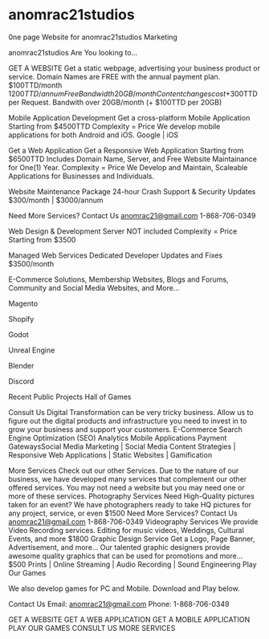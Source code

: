 # anomrac21studios
0ne page Website for anomrac21studios Marketing


anomrac21studios
Are You looking to...

 GET A WEBSITE
Get a static webpage, advertising your business product or service.
Domain Names are FREE with the annual payment plan.
$100TTD/month $1200TTD/annum
Free Bandwidth 20GB/month
Content changes cost +$300TTD per Request.
Bandwith over 20GB/month (+ $100TTD per 20GB)

 Mobile Application Development
Get a cross-platform Mobile Application Starting from $4500TTD
Complexity = Price
We develop mobile applications for both Android and iOS.
Google  |  iOS

 Get a Web Application
Get a Responsive Web Application Starting from $6500TTD
Includes Domain Name, Server, and Free Website Maintainance for One(1) Year.
Complexity = Price
We Develop and Maintain, Scaleable Applications for Businesses and Individuals.

Website Maintenance Package
24-hour Crash Support
& Security Updates
$300/month | $3000/annum

Need More Services?
Contact Us
anomrac21@gmail.com
1-868-706-0349

Web Design & Development
Server NOT included
Complexity = Price
Starting from $3500

Managed Web Services
Dedicated Developer
Updates and Fixes
$3500/month

E-Commerce Solutions, Membership Websites, Blogs and Forums, Community and Social Media Websites, and More...
                
Magento
 
Shopify
 
Godot
 
Unreal Engine
 
Blender
 
Discord

Recent Public Projects
Hall of Games

 Consult Us
Digital Transformation can be very tricky business.
Allow us to figure out the digital products and infrastructure you need to invest in to grow your business and support your customers.  E-Commerce Search Engine Optimization (SEO) Analytics Mobile Applications Payment GatewaysSocial Media Marketing | Social Media Content Strategies | Responsive Web Applications | Static Websites | Gamification

 More Services
Check out our other Services.
Due to the nature of our business, we have developed many services that complement our other offered services.
You may not need a website but you may need one or more of these services.
Photography Services
Need High-Quality pictures taken for an event?
We have photographers ready to take HQ pictures for any project, service, or even
$1500
Need More Services?
Contact Us
anomrac21@gmail.com
1-868-706-0349
Videography Services
We provide Video Recording services.
Editing for music videos, Weddings, Cultural Events, and more
$1800
Graphic Design Service
Get a Logo, Page Banner, Advertisement, and more...
Our talented graphic designers provide awesome quality graphics that can be used for promotions and more...
$500
Prints | Online Streaming | Audio Recording | Sound Engineering
 Play Our Games
 
We also develop games for PC and Mobile.
Download and Play below.

Contact Us
Email: anomrac21@gmail.com
Phone: 1-868-706-0349

 GET A WEBSITE  GET A WEB APPLICATION  GET A MOBILE APPLICATION  PLAY OUR GAMES  CONSULT US  MORE SERVICES
